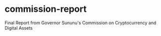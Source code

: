 # commission-report
Final Report from Governor Sununu's Commission on Cryptocurrency and Digital Assets
